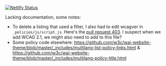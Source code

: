 [![Netlify Status](https://api.netlify.com/api/v1/badges/f7d15743-0125-4284-9c41-e2ceea959b85/deploy-status)](https://app.netlify.com/sites/wai-policies-prototype/deploys)

Lacking documentation, some notes:
* To delete a listing that used a filter, I also had to edit wcagver in  ```_policies/js/script.js```. Here's the [pull request 403](https://github.com/w3c/wai-policies-prototype/pull/403/files). I suspect when we add WCAG 2.1, we might also need to add to this file?
* Some policy code elsewhere: https://github.com/w3c/wai-website-theme/blob/master/_includes/multilang-list-policy-links.html & https://github.com/w3c/wai-website-theme/blob/master/_includes/multilang-policy-title.html
